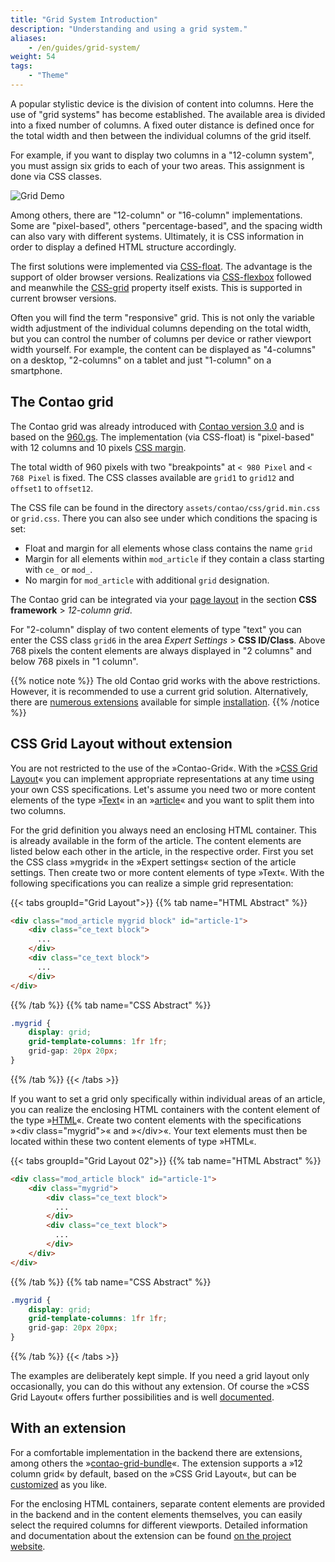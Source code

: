 ```yaml
---
title: "Grid System Introduction"
description: "Understanding and using a grid system."
aliases:
    - /en/guides/grid-system/
weight: 54
tags:
    - "Theme"
---
```


A popular stylistic device is the division of content into columns. Here the use of "grid systems" has become established. 
The available area is divided into a fixed number of columns. A fixed outer distance is defined once for the total width 
and then between the individual columns of the grid itself.

For example, if you want to display two columns in a "12-column system", you must assign six grids to each of 
your two areas. This assignment is done via CSS classes.

![Grid Demo](/de/guides/images/en/grid/grid-structure.jpg?classes=shadow)

Among others, there are "12-column" or "16-column" implementations. Some are "pixel-based", others "percentage-based", 
and the spacing width can also vary with different systems. Ultimately, it is CSS information in order to display a 
defined HTML structure accordingly.

The first solutions were implemented via [CSS-float](https://developer.mozilla.org/en/docs/Web/CSS/float). 
The advantage is the support of older browser versions. Realizations via 
[CSS-flexbox](https://developer.mozilla.org/en-US/docs/Web/CSS/flex) followed and meanwhile the 
[CSS-grid](https://developer.mozilla.org/en/docs/Web/CSS/grid) property itself exists. This is supported in current 
browser versions.

Often you will find the term "responsive" grid. This is not only the variable width adjustment of the individual 
columns depending on the total width, but you can control the number of columns per device or rather viewport width
yourself. For example, the content can be displayed as "4-columns" on a desktop, "2-columns" on a tablet and just 
"1-column" on a smartphone.


## The Contao grid

The Contao grid was already introduced with [Contao version 3.0](https://contao.org/de/news/contao_3-0-RC1.html) and 
is based on the [960.gs](https://github.com/nathansmith/960-grid-system/). The implementation (via CSS-float) 
is "pixel-based" with 12 columns and 10 pixels [CSS margin](https://developer.mozilla.org/en/docs/Web/CSS/margin).

The total width of 960 pixels with two "breakpoints" at `< 980 Pixel` and `< 768 Pixel` is fixed. 
The CSS classes available are `grid1` to `grid12` and `offset1` to `offset12`.

The CSS file can be found in the directory `assets/contao/css/grid.min.css` or `grid.css`. 
There you can also see under which conditions the spacing is set:

- Float and margin for all elements whose class contains the name `grid`
- Margin for all elements within `mod_article` if they contain a class starting with `ce_` or `mod_`.
- No margin for `mod_article` with additional `grid` designation.

The Contao grid can be integrated via your [page layout](/en/layout/theme-manager/manage-page-layouts/) in 
the section **CSS framework** &gt; *12-column grid*.

For "2-column" display of two content elements of type "text" you can enter the CSS class `grid6` in the 
area *Expert Settings* &gt; **CSS ID/Class**. Above 768 pixels the content elements are always displayed in "2 columns" 
and below 768 pixels in "1 column".

{{% notice note %}}
The old Contao grid works with the above restrictions. However, it is recommended to use a current grid solution. 
Alternatively, there are [numerous extensions](https://extensions.contao.org/?q=grid) available for 
simple [installation](/en/installation/install-extensions/).
{{% /notice %}}


## CSS Grid Layout without extension

You are not restricted to the use of the »Contao-Grid«. With the 
»[CSS Grid Layout](https://developer.mozilla.org/en-US/docs/Web/CSS/CSS_Grid_Layout)« you can implement appropriate 
representations at any time using your own CSS specifications. Let's assume you need two or more content elements 
of the type »[Text](/en/article-management/content-elements/#text)« in 
an »[article](/en/article-management/articles/)« and you want to split them into two columns.

For the grid definition you always need an enclosing HTML container. This is already available in the form of the article. 
The content elements are listed below each other in the article, in the respective order. 
First you set the CSS class »mygrid« in the »Expert settings« section of the article settings. Then create two or more 
content elements of type »Text«. With the following specifications you can realize a simple grid representation:

{{< tabs groupId="Grid Layout">}}
{{% tab name="HTML Abstract" %}}
```html
<div class="mod_article mygrid block" id="article-1">
    <div class="ce_text block">
      ...
    </div>
    <div class="ce_text block">
      ...
    </div>
</div>
```
{{% /tab %}}
{{% tab name="CSS Abstract" %}}
```css
.mygrid {
    display: grid;
    grid-template-columns: 1fr 1fr;
    grid-gap: 20px 20px;
}
```
{{% /tab %}}
{{< /tabs >}}

If you want to set a grid only specifically within individual areas of an article, you can realize the enclosing 
HTML containers with the content element of the type »[HTML](/en/article-management/content-elements/#html)«. Create 
two content elements with the specifications »&lt;div class="mygrid"&gt;« and »&lt;/div&gt;«. Your text elements must then be 
located within these two content elements of type »HTML«.

{{< tabs groupId="Grid Layout 02">}}
{{% tab name="HTML Abstract" %}}
```html
<div class="mod_article block" id="article-1">
    <div class="mygrid">
        <div class="ce_text block">
          ...
        </div>
        <div class="ce_text block">
          ...
        </div>
    </div>
</div>
```
{{% /tab %}}
{{% tab name="CSS Abstract" %}}
```css
.mygrid {
    display: grid;
    grid-template-columns: 1fr 1fr;
    grid-gap: 20px 20px;
}
```
{{% /tab %}}
{{< /tabs >}}

The examples are deliberately kept simple. If you need a grid layout only occasionally, you can do this without 
any extension. Of course the »CSS Grid Layout« offers further possibilities and is 
well [documented]((https://developer.mozilla.org/en-US/docs/Web/CSS/CSS_Grid_Layout)).


## With an extension

For a comfortable implementation in the backend there are extensions, among others the 
»[contao-grid-bundle](https://extensions.contao.org/?q=euf&pages=1&p=erdmannfreunde%2Fcontao-grid-bundle)«. 
The extension supports a »12 column grid« by default, based on the »CSS Grid Layout«, but can 
be [customized](https://github.com/ErdmannFreunde/contao-grid-bundle) as you like.

For the enclosing HTML containers, separate content elements are provided in the backend and in the 
content elements themselves, you can easily select the required columns for different viewports. Detailed information 
and documentation about the extension can be found 
[on the project website](https://erdmann-freunde.de/dokumentationen/contao-erweiterungen/euf-grid/).

